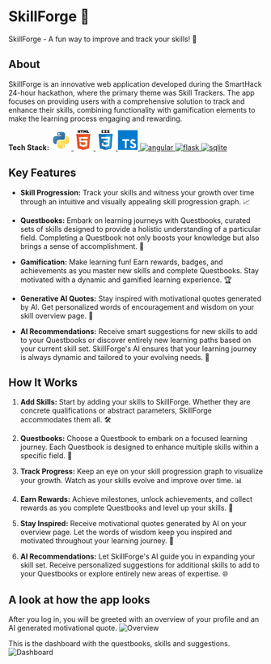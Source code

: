# SkillForge 🚀

SkillForge - A fun way to improve and track your skills! 🎉

## About

SkillForge is an innovative web application developed during the SmartHack 24-hour hackathon, where the primary theme was Skill Trackers. The app focuses on providing users with a comprehensive solution to track and enhance their skills, combining functionality with gamification elements to make the learning process engaging and rewarding.

**Tech Stack:** <a href="https://www.python.org" target="_blank" rel="noreferrer"> <img src="https://raw.githubusercontent.com/devicons/devicon/master/icons/python/python-original.svg" alt="python" width="40" height="40"/> </a> <a href="https://www.w3.org/html/" target="_blank" rel="noreferrer"> <img src="https://raw.githubusercontent.com/devicons/devicon/master/icons/html5/html5-original-wordmark.svg" alt="html5" width="40" height="40"/> </a> <a href="https://www.w3schools.com/css/" target="_blank" rel="noreferrer"> <img src="https://raw.githubusercontent.com/devicons/devicon/master/icons/css3/css3-original-wordmark.svg" alt="css3" width="40" height="40"/> </a> <a href="https://www.typescriptlang.org/" target="_blank" rel="noreferrer"> <img src="https://raw.githubusercontent.com/devicons/devicon/master/icons/typescript/typescript-original.svg" alt="typescript" width="40" height="40"/> </a> <a href="https://angular.io" target="_blank" rel="noreferrer"> <img src="https://angular.io/assets/images/logos/angular/angular.svg" alt="angular" width="40" height="40"/> </a> <a href="https://flask.palletsprojects.com/" target="_blank" rel="noreferrer"> <img src="https://www.vectorlogo.zone/logos/pocoo_flask/pocoo_flask-icon.svg" alt="flask" width="40" height="40"/> </a> <a href="https://www.sqlite.org/" target="_blank" rel="noreferrer"> <img src="https://www.vectorlogo.zone/logos/sqlite/sqlite-icon.svg" alt="sqlite" width="40" height="40"/> </a>

## Key Features

- **Skill Progression:** Track your skills and witness your growth over time through an intuitive and visually appealing skill progression graph. 📈

- **Questbooks:** Embark on learning journeys with Questbooks, curated sets of skills designed to provide a holistic understanding of a particular field. Completing a Questbook not only boosts your knowledge but also brings a sense of accomplishment. 📘

- **Gamification:** Make learning fun! Earn rewards, badges, and achievements as you master new skills and complete Questbooks. Stay motivated with a dynamic and gamified learning experience. 🏆

- **Generative AI Quotes:** Stay inspired with motivational quotes generated by AI. Get personalized words of encouragement and wisdom on your skill overview page. 🤩

- **AI Recommendations:** Receive smart suggestions for new skills to add to your Questbooks or discover entirely new learning paths based on your current skill set. SkillForge's AI ensures that your learning journey is always dynamic and tailored to your evolving needs. 🧠

## How It Works

1. **Add Skills:** Start by adding your skills to SkillForge. Whether they are concrete qualifications or abstract parameters, SkillForge accommodates them all. 🛠️

2. **Questbooks:** Choose a Questbook to embark on a focused learning journey. Each Questbook is designed to enhance multiple skills within a specific field. 🚀

3. **Track Progress:** Keep an eye on your skill progression graph to visualize your growth. Watch as your skills evolve and improve over time. 📊

4. **Earn Rewards:** Achieve milestones, unlock achievements, and collect rewards as you complete Questbooks and level up your skills. 🎁

5. **Stay Inspired:** Receive motivational quotes generated by AI on your overview page. Let the words of wisdom keep you inspired and motivated throughout your learning journey. 🌈

6. **AI Recommendations:** Let SkillForge's AI guide you in expanding your skill set. Receive personalized suggestions for additional skills to add to your Questbooks or explore entirely new areas of expertise. 🌐

## A look at how the app looks

After you log in, you will be greeted with an overview of your profile and an AI generated motivational quote.
![Overview](https://github.com/mircea-mihail/smarthack-2023/blob/84e906ca489e914bcad7d96a447629158cde0b62/preview/AccountOverview.png)

This is the dashboard with the questbooks, skills and suggestions.
![Dashboard](https://github.com/mircea-mihail/smarthack-2023/blob/84e906ca489e914bcad7d96a447629158cde0b62/preview/Dashboard.png)
